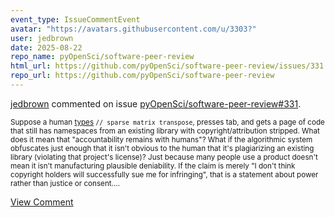 ```yaml
---
event_type: IssueCommentEvent
avatar: "https://avatars.githubusercontent.com/u/3303?"
user: jedbrown
date: 2025-08-22
repo_name: pyOpenSci/software-peer-review
html_url: https://github.com/pyOpenSci/software-peer-review/issues/331
repo_url: https://github.com/pyOpenSci/software-peer-review
---
```


<a href='https://github.com/jedbrown' target='_blank'>jedbrown</a> commented on issue <a href='https://github.com/pyOpenSci/software-peer-review/issues/331' target='_blank'>pyOpenSci/software-peer-review#331</a>.

<small>Suppose a human [types](https://devclass.com/2022/10/17/github-copilot-under-fire-as-dev-claims-it-emits-large-chunks-of-my-copyrighted-code/) `// sparse matrix transpose`, presses tab, and gets a page of code that still has namespaces from an existing library with copyright/attribution stripped. What does it mean that "accountability remains with humans"? What if the algorithmic system obfuscates just enough that it isn't obvious to the human that it's plagiarizing an existing library (violating that project's license)? Just because many people use a product doesn't mean it isn't manufacturing plausible deniability. If the claim is merely "I don't think copyright holders will successfully sue me for infringing", that is a statement about power rather than justice or consent....</small>

<a href='https://github.com/pyOpenSci/software-peer-review/issues/331' target='_blank'>View Comment</a>